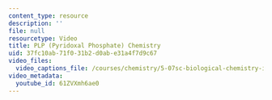 ```yaml
---
content_type: resource
description: ''
file: null
resourcetype: Video
title: PLP (Pyridoxal Phosphate) Chemistry
uid: 37fc10ab-71f0-31b2-d0ab-e31a4f7d9c67
video_files:
  video_captions_file: /courses/chemistry/5-07sc-biological-chemistry-i-fall-2013/resource-index/plp-pyridoxal-phosphate-chemistry/61ZVXmh6ae0.vtt
video_metadata:
  youtube_id: 61ZVXmh6ae0
---
```

